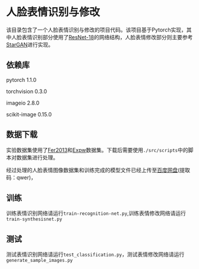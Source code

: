 # 人脸表情识别与修改
该目录包含了一个人脸表情识别与修改的项目代码。该项目基于Pytorch实现，其中人脸表情识别部分使用了[ResNet-18](https://pytorch.org/vision/stable/generated/torchvision.models.resnet18.html)的网络结构，人脸表情修改部分则主要参考[StarGAN](https://github.com/yunjey/StarGAN)进行实现。

## 依赖库
pytorch 1.1.0

torchvision 0.3.0

imageio 2.8.0

scikit-image 0.15.0

## 数据下载
实验数据集使用了[Fer2013](https://www.kaggle.com/c/challenges-in-representation-learning-facial-expression-recognition-challenge/data)和[Expw](http://mmlab.ie.cuhk.edu.hk/projects/socialrelation/index.html)数据集。下载后需要使用`./src/scripts`中的脚本对数据集进行处理。

经过处理的人脸表情图像数据集和训练完成的模型文件已经上传至[百度网盘](https://pan.baidu.com/s/16BFCenZMw82rvTKtHf_egw)(提取码：qwer)，

## 训练
训练表情识别网络请运行`train-recognition-net.py`,训练表情修改网络请运行`train-synthesisnet.py`

## 测试
测试表情识别网络请运行`test_classification.py`，测试表情修改网络请运行`generate_sample_images.py`